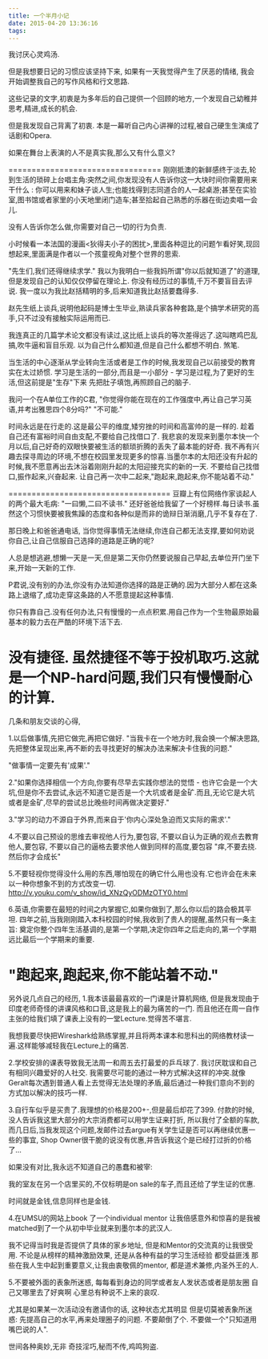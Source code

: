 ```yaml
---
title: 一个半月小记
date: 2015-04-20 13:36:16
tags:
---
```

我讨厌心灵鸡汤.

但是我想要日记的习惯应该坚持下来,
如果有一天我觉得产生了厌恶的情绪,
我会开始调整我自己的写作风格和行文思路.

这些记录的文字,初衷是为多年后的自己提供一个回顾的地方,一个发现自己幼稚并思考,精进,成长的机会.

但是我发现自己背离了初衷.
本是一幕听自己内心讲禅的过程,被自己硬生生演成了话剧和Opera.

如果在舞台上表演的人不是真实我,那么又有什么意义?

=================================
刚刚抵澳的新鲜感终于淡去,轮到生活的琐碎上台唱主角:突然之间,你发现没有人告诉你这一大块时间你需要用来干什么 : 你可以用来和妹子谈人生;也能找得到志同道合的人一起桌游;甚至在实验室,图书馆或者家里的小天地里闭门造车;甚至拾起自己熟悉的乐器在街边卖唱一会儿.

没有人告诉你怎么做,你需要对自己一切的行为负责.

小时候看一本法国的漫画<狄得夫小子的困扰>,里面各种逗比的问题乍看好笑,现回想起来,里面满是作者以一个孩童视角对整个世界的思索.

"先生们,我们还得继续求学."
我以为我明白一些我妈所谓"你以后就知道了"的道理,但是发现自己的认知仅仅停留在理论上.
你没有经历过的事情,千万不要盲目去评说.
我一度以为我比赵括精明的多,后来知道我比赵括要蠢得多.

赵先生纸上谈兵,说明他起码是博士生毕业,熟读兵家各种套路,是个搞学术研究的高手,只不过没有接触实际运用而已.

我连真正的几篇学术论文都没有读过,这比纸上谈兵的等次差得远了.这叫瞎鸡巴乱搞,吹牛逼和盲目乐观.
以为自己什么都知道,但是自己什么都想不明白.
煞笔.

当生活的中心逐渐从学业转向生活或者是工作的时候,我发现自己以前接受的教育实在太过娇惯.
学习是生活的一部分,而且是一小部分 - 学习是过程,为了更好的生活,但这前提是"生存"下来
先把肚子填饱,再照顾自己的脑子.

我问一个在A单位工作的C君,
"你觉得你能在现在的工作强度中,再让自己学习英语,并考出雅思四个8分吗?"
"不可能."

时间永远是在行走的.这是最公平的维度,矮穷挫的时间和高富帅的是一样的.
趁着自己还有富裕时间自由支配,不要给自己找借口了.
我悲哀的发现来到墨尔本快一个月以后,自己好奇的双眼快要被生活的额琐折腾的丢失了最本能的好奇.
我不再有兴趣去探寻周边的环境,不想在校园里发现更多的惊喜.当墨尔本的太阳还没有升起的时候,我不愿意再出去沐浴着刚刚升起的太阳迎接充实的新的一天.
不要给自己找借口,振作起来,兴奋起来.
让自己再一次中二起来,"跑起来,跑起来,你不能站着不动."

===================================
豆瓣上有位网络作家谈起人的两个最大毛病:
"一曰懒,二曰不读书."
还好爸爸给我留了一个好榜样.每日读书.虽然这个习惯快要被我焦躁的态度和各种似是而非的诡辩日渐消磨,几乎不复存在了.

那日晚上和爸爸通电话,
当你觉得事情无法继续,你连自己都无法支撑,要如何劝说你自己,让自己信服自己选择的道路是正确的呢?

人总是想逃避,想懒一天是一天,但是第二天你仍然要说服自己早起,去单位开门坐下来,开始一天新的工作.

P君说,没有别的办法,你没有办法知道你选择的路是正确的.因为大部分人都在这条路上退缩了,成功走穿这条路的人不愿意提起这种事情.

你只有靠自己.没有任何办法,只有慢慢的一点点积累.用自己作为一个生物最原始最基本的毅力去在严酷的环境下活下去.

没有捷径.
虽然捷径不等于投机取巧.这就是一个NP-hard问题,我们只有慢慢耐心的计算.
=========================================
几条和朋友交谈的心得,

1.以后做事情,先把它做完,再把它做好.
"当我卡在一个地方时,我会换一个解决思路,先把整体呈现出来,再不断的去寻找更好的解决办法来解决卡住我的问题."

"做事情一定要先有'成果'."

2."如果你选择相信一个方向,你要有尽早去实践你想法的觉悟 - 也许它会是一个大坑,但是你不去尝试,永远不知道它是否是一个大坑或者是金矿.而且,无论它是大坑或者是金矿,尽早的尝试总比晚些时间再做决定要好."

3."学习的动力不源自于外界,而来自于'你内心深处急迫而又实际的需求'."

4.不要以自己预设的思维去审视他人行为,要包容,
不要以自认为正确的观点去教育他人,要包容,
不要以自己的逼格去要求他人做到同样的高度,要包容
"痒,不要去挠.然后你才会成长"

5.不要轻视你觉得没什么用的东西,哪怕现在的确它什么用也没有.它也许会在未来以一种你想象不到的方式改变一切.
http://v.youku.com/v_show/id_XNzQyODMzOTY0.html

6.英语,你需要在最短的时间之内掌握它,如果你做到了,那么你以后的路会极其平坦.
四年之前,当我刚刚踏入本科校园的时候,我收到了贵人的提醒,虽然只有一条主旨:
奠定你整个四年生活基调的,是第一个学期,决定你四年之后走向的,第一个学期远比最后一个学期来的重要.

"跑起来,跑起来,你不能站着不动."
========================================
另外说几点自己的经历,
1.我本该最最喜欢的一门课是计算机网络,
但是我发现由于印度老师奇怪的讲课风格和口音,这是我上的最为痛苦的一门.
而且他还在周一自作主张的给我们填了课表上没有的一堂Lecture.觉得苦不堪言.

我想我要尽快把Wireshark给熟练掌握,并且将两本课本和思科出的网络教材读一遍.这样能够减轻我在Lecture上的痛苦.

2.学校安排的课表导致我无法周一和周五去打最爱的乒乓球了.
我讨厌耽误和自己有相同兴趣爱好的人社交.
我需要尽可能的通过一种方式解决这样的冲突.就像Geralt每次遇到普通人看上去觉得无法处理的矛盾,最后通过一种我们意向不到的方式加以解决的技巧一样.

3.自行车似乎是买贵了.我理想的价格是200+-,但是最后却花了399.
付款的时候,没人告诉我这里大部分的大宗消费都可以用学生证来打折,
所以我付了全额的车款,
而几日后,当我发现这个问题,发邮件过去argue有关学生证是否可以再继续优惠一些的事宜,
Shop Owner很干脆的说没有优惠,并告诉我这个是已经打过折的价格了...

如果没有对比,我永远不知道自己的愚蠢和被宰:

我的室友在另一个店里买的,不仅标明是on sale的车子,而且还给了学生证的优惠.

时间就是金钱,信息同样也是金钱.

4.在UMSU的网站上book 了一个individual mentor
让我倍感意外和惊喜的是我被matched到了一个从初中毕业就来到墨尔本的武汉人.

我不记得当时我是否提供了具体的家乡地址,
但是和Mentor的交流真的让我很受用.
不论是从榜样的精神激励效果,
还是从各种有益的学习生活经验
都受益匪浅
那些在我人生中起到重要意义,让我由衷敬佩的mentor,
都是道术兼修,内圣外王的人.

5.不要被外面的表象所迷惑,
每每看到身边的同学或者友人发状态或者是朋友圈
自己又哪里去了好爽啊
心里总有种说不上来的哀叹.

尤其是如果某一次活动没有邀请你的话,
这种状态尤其明显
但是切莫被表象所迷惑:
先提高自己的水平,再来处理圈子的问题.
不要颠倒了个.
不要做一个"只知道用嘴巴说的人".

世间各种奥妙,无非
奇技淫巧,秘而不传,鸡鸣狗盗.


